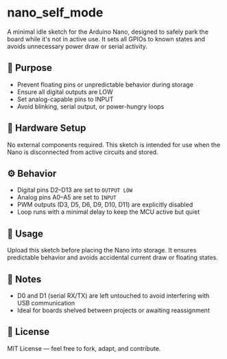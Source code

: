 # nano_self_mode

A minimal idle sketch for the Arduino Nano, designed to safely park the board while it's not in active use. It sets all GPIOs to known states and avoids unnecessary power draw or serial activity.

## 🎯 Purpose

- Prevent floating pins or unpredictable behavior during storage
- Ensure all digital outputs are LOW
- Set analog-capable pins to INPUT
- Avoid blinking, serial output, or power-hungry loops

## 🧪 Hardware Setup

No external components required. This sketch is intended for use when the Nano is disconnected from active circuits and stored.

## ⚙️ Behavior

- Digital pins D2–D13 are set to `OUTPUT LOW`
- Analog pins A0–A5 are set to `INPUT`
- PWM outputs (D3, D5, D6, D9, D10, D11) are explicitly disabled
- Loop runs with a minimal delay to keep the MCU active but quiet

## 🧰 Usage

Upload this sketch before placing the Nano into storage. It ensures predictable behavior and avoids accidental current draw or floating states.

## 📌 Notes

- D0 and D1 (serial RX/TX) are left untouched to avoid interfering with USB communication
- Ideal for boards shelved between projects or awaiting reassignment

## 📜 License

MIT License — feel free to fork, adapt, and contribute.